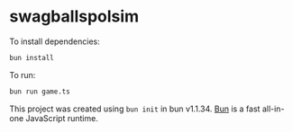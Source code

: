 # swagballspolsim

To install dependencies:

```bash
bun install
```

To run:

```bash
bun run game.ts
```

This project was created using `bun init` in bun v1.1.34. [Bun](https://bun.sh) is a fast all-in-one JavaScript runtime.

